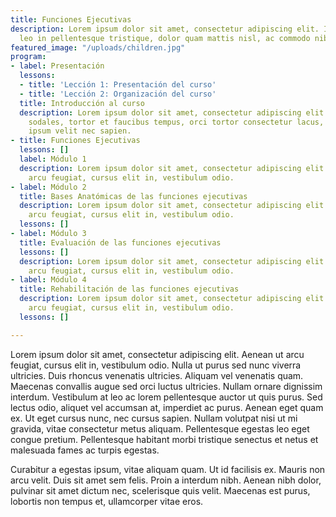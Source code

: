```yaml
---
title: Funciones Ejecutivas
description: Lorem ipsum dolor sit amet, consectetur adipiscing elit. Integer tempus,
  leo in pellentesque tristique, dolor quam mattis nisl, ac commodo nibh nisl et lectus
featured_image: "/uploads/children.jpg"
program:
- label: Presentación
  lessons:
  - title: 'Lección 1: Presentación del curso'
  - title: 'Lección 2: Organización del curso'
  title: Introducción al curso
  description: Lorem ipsum dolor sit amet, consectetur adipiscing elit. Suspendisse
    sodales, tortor et faucibus tempus, orci tortor consectetur lacus, ut vulputate
    ipsum velit nec sapien.
- title: Funciones Ejecutivas
  lessons: []
  label: Módulo 1
  description: Lorem ipsum dolor sit amet, consectetur adipiscing elit. Aenean ut
    arcu feugiat, cursus elit in, vestibulum odio.
- label: Módulo 2
  title: Bases Anatómicas de las funciones ejecutivas
  description: Lorem ipsum dolor sit amet, consectetur adipiscing elit. Aenean ut
    arcu feugiat, cursus elit in, vestibulum odio.
  lessons: []
- label: Módulo 3
  title: Evaluación de las funciones ejecutivas
  lessons: []
  description: Lorem ipsum dolor sit amet, consectetur adipiscing elit. Aenean ut
    arcu feugiat, cursus elit in, vestibulum odio.
- label: Módulo 4
  title: Rehabilitación de las funciones ejecutivas
  description: Lorem ipsum dolor sit amet, consectetur adipiscing elit. Aenean ut
    arcu feugiat, cursus elit in, vestibulum odio.
  lessons: []

---
```

Lorem ipsum dolor sit amet, consectetur adipiscing elit. Aenean ut arcu feugiat, cursus elit in, vestibulum odio. Nulla ut purus sed nunc viverra ultricies. Duis rhoncus venenatis ultricies. Aliquam vel venenatis quam. Maecenas convallis augue sed orci luctus ultricies. Nullam ornare dignissim interdum. Vestibulum at leo ac lorem pellentesque auctor ut quis purus. Sed lectus odio, aliquet vel accumsan at, imperdiet ac purus. Aenean eget quam ex. Ut eget cursus nunc, nec cursus sapien. Nullam volutpat nisi ut mi gravida, vitae consectetur metus aliquam. Pellentesque egestas leo eget congue pretium. Pellentesque habitant morbi tristique senectus et netus et malesuada fames ac turpis egestas.

Curabitur a egestas ipsum, vitae aliquam quam. Ut id facilisis ex. Mauris non arcu velit. Duis sit amet sem felis. Proin a interdum nibh. Aenean nibh dolor, pulvinar sit amet dictum nec, scelerisque quis velit. Maecenas est purus, lobortis non tempus et, ullamcorper vitae eros.